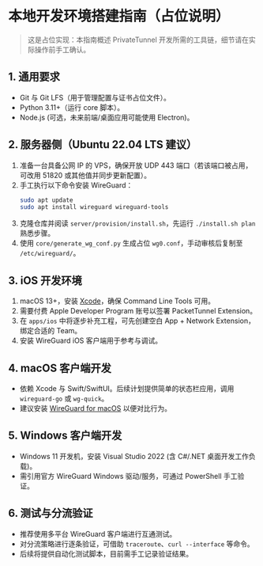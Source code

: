 # 本地开发环境搭建指南（占位说明）

> 这是占位实现：本指南概述 PrivateTunnel 开发所需的工具链，细节请在实际操作前手工确认。

## 1. 通用要求

- Git 与 Git LFS（用于管理配置与证书占位文件）。
- Python 3.11+（运行 core 脚本）。
- Node.js (可选，未来前端/桌面应用可能使用 Electron)。

## 2. 服务器侧（Ubuntu 22.04 LTS 建议）

1. 准备一台具备公网 IP 的 VPS，确保开放 UDP 443 端口（若该端口被占用，可改用 51820 或其他值并同步更新配置）。
2. 手工执行以下命令安装 WireGuard：
   ```bash
   sudo apt update
   sudo apt install wireguard wireguard-tools
   ```
3. 克隆仓库并阅读 `server/provision/install.sh`，先运行 `./install.sh plan` 熟悉步骤。
4. 使用 `core/generate_wg_conf.py` 生成占位 `wg0.conf`，手动审核后复制至 `/etc/wireguard/`。

## 3. iOS 开发环境

1. macOS 13+，安装 [Xcode](https://developer.apple.com/xcode/)，确保 Command Line Tools 可用。
2. 需要付费 Apple Developer Program 账号以签署 PacketTunnel Extension。
3. 在 `apps/ios` 中将逐步补充工程，可先创建空白 App + Network Extension，绑定合适的 Team。
4. 安装 WireGuard iOS 客户端用于参考与调试。

## 4. macOS 客户端开发

- 依赖 Xcode 与 Swift/SwiftUI。后续计划提供简单的状态栏应用，调用 `wireguard-go` 或 `wg-quick`。
- 建议安装 [WireGuard for macOS](https://www.wireguard.com/install/) 以便对比行为。

## 5. Windows 客户端开发

- Windows 11 开发机，安装 Visual Studio 2022 (含 C#/.NET 桌面开发工作负载)。
- 需引用官方 WireGuard Windows 驱动/服务，可通过 PowerShell 手工验证。

## 6. 测试与分流验证

- 推荐使用多平台 WireGuard 客户端进行互通测试。
- 对分流策略进行逐条验证，可借助 `traceroute`、`curl --interface` 等命令。
- 后续将提供自动化测试脚本，目前需手工记录验证结果。
